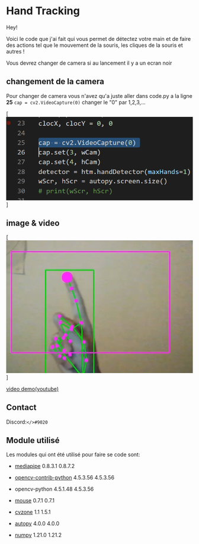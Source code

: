 # Hand Tracking

Hey!


Voici le code que j'ai fait qui vous permet de détectez votre main et de faire des actions tel que le mouvement de la souris, les cliques de la souris et autres !

Vous devrez changer de camera si au lancement il y a un ecran noir 

## changement de la camera

Pour changer de camera vous n'avez qu'a juste aller dans code.py a la ligne **25** ```cap = cv2.VideoCapture(0)``` changer le "0" par 1,2,3,... 


[![changement de camera screen](image/changementcamscreen.png)]

## image & video
 
[![image demo](image/miniature.png)]

[video demo(youtube)](https://youtu.be/y3vFMNqe-9g)

## Contact
 Discord:`</>#9020`

## Module utilisé
Les modules qui ont été utilisé pour faire se code sont:

 * [mediapipe]( https://google.github.io/mediapipe/getting_started/python) 0.8.3.1	0.8.7.2 


 * [opencv-contrib-python](https://pypi.org/project/opencv-contrib-python/) 4.5.3.56	4.5.3.56 


 * opencv-python 4.5.1.48	4.5.3.56


 * [mouse](https://pypi.org/project/mouse/) 0.7.1	0.7.1


 * [cvzone]( https://github.com/cvzone/cvzone)	1.1	1.5.1


 * [autopy](https://www.autopy.org/) 4.0.0	4.0.0


 * [numpy](https://numpy.org/) 1.21.0	1.21.2